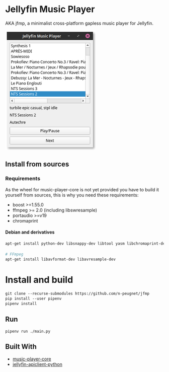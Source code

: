 # Jellyfin Music Player

AKA jfmp, a minimalist cross-platform gapless music player for Jellyfin.

![screenshot 1](docs/screenshot_01.png)

## Install from sources

### Requirements

As the wheel for music-player-core is not yet provided you have to build it yourself from sources, this is why you need these requirements:

* boost >=1.55.0
* ffmpeg >= 2.0 (including libswresample)
* portaudio >=v19
* chromaprint

#### Debian and derivatives

```bash
apt-get install python-dev libsnappy-dev libtool yasm libchromaprint-dev portaudio19-dev libboost-dev

# FFmpeg
apt-get install libavformat-dev libavresample-dev
```

# Install and build

    git clone --recurse-submodules https://github.com/n-peugnet/jfmp
    pip install --user pipenv
    pipenv install

## Run

    pipenv run ./main.py

##  Built With

-   [music-player-core](https://github.com/albertz/music-player-core)
-   [jellyfin-apiclient-python](https://github.com/iwalton3/jellyfin-apiclient-python)
